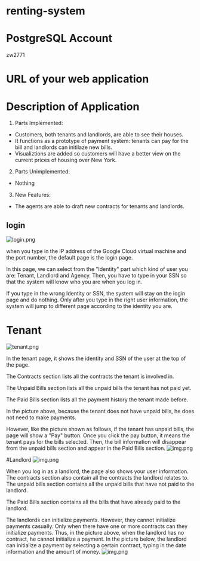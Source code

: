 # renting-system

# PostgreSQL Account
zw2771


# URL of your web application


# Description of Application
1. Parts Implemented:
  - Customers, both tenants and landlords, are able to see their houses.
  - It functions as a prototype of payment system: tenants can pay for the bill and landlords can initilaze new bills.
  - Visualiztions are added so customers will have a better view on the current prices of housing over New York.

2. Parts Unimplemented:
  - Nothing

3. New Features:
  - The agents are able to draft new contracts for tenants and landlords.



## login
![login.png](pictures/login.png)

when you type in the IP address of the Google Cloud 
virtual machine and the port number, 
the default page is the login page.  

In this page, we can select from the "Identity"
part which kind of user you are: Tenant, Landlord
and Agency. Then, you have to type in your SSN
so that the system will know who you are when
you log in.

If you type in the wrong Identity or SSN, the 
system will stay on the login page and do 
nothing. Only after you type in the right user
 information, the system will jump to different
page according to the identity you are.

# Tenant
![tenant.png](pictures/tenant.png)

In the tenant page, it shows the identity and 
SSN of the user at the top of the page.

The Contracts section lists all the contracts
the tenant is involved in. 

The Unpaid Bills section lists all the unpaid
bills the tenant has not paid yet.

The Paid Bills section lists all the payment
history the tenant made before.

In the picture above, because the tenant does not
have unpaid bills, he does not need to make payments.

However, like the picture shown as follows,
if the tenant has unpaid bills, the 
page will show a "Pay" button. Once you click
the pay button, it means the tenant pays for the 
bills selected. Then, the bill information will
disappear from the unpaid bills section and appear
in the Paid Bills section.
![img.png](pictures/tenant_unpaid.png)

#Landlord
![img.png](pictures/landlord.png)

When you log in as a landlord, the page also 
shows your user information. The contracts section
also contain all the contracts the landlord relates
to. The unpaid bills section contains all the unpaid bills
that have not paid to the landlord.

The Paid Bills section contains all the bills that
have already paid to the landlord.

The landlords can initialize payments. However, 
they cannot initialize payments casually. Only
when there have one or more contracts can they
initialize payments. Thus, in the picture above,
when the landlord has no contract, he cannot 
initialize a payment. In the picture below, the 
landlord can initialize a payment by selecting
a certain contract, typing in the date information
and the amount of money.
![img.png](pictures/landlord_contracts.png)
